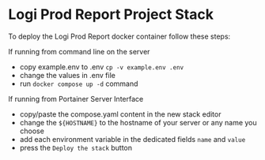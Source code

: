# Logi Prod Report Project Stack

To deploy the Logi Prod Report docker container follow these steps:

If running from command line on the server

- copy example.env to .env `cp -v example.env .env`
- change the values in .env file
- run `docker compose up -d` command

If running from Portainer Server Interface

- copy/paste the compose.yaml content in the new stack editor
- change the `${HOSTNAME}` to the hostname of your server or any name you choose
- add each environment variable in the dedicated fields `name` and `value`
- press the `Deploy the stack` button
